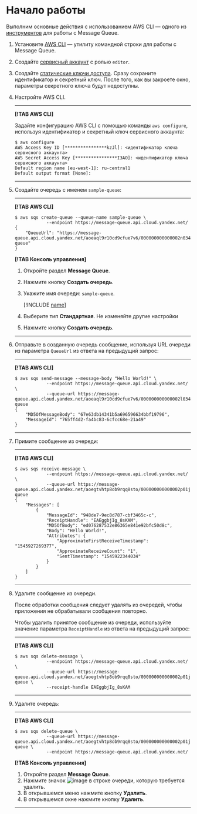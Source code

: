 # Начало работы

Выполним основные действия с использованием AWS CLI — одного из [инструментов](instruments/index.md) для работы c Message Queue.

1. Установите [AWS CLI](https://aws.amazon.com/ru/cli/) — утилиту командной строки для работы с Message Queue.
1. Создайте [сервисный аккаунт](../iam/operations/sa/create.md) с ролью `editor`.
1. Создайте [статические ключи доступа](../iam/operations/sa/create-access-key.md). Сразу сохраните идентификатор и секретный ключ. После того, как вы закроете окно, параметры секретного ключа будут недоступны.
1. Настройте AWS CLI.

   ---

   **[!TAB AWS CLI]**

   Задайте конфигурацию AWS CLI с помощью команды `aws configure`, используя идентификатор и секретный ключ сервисного аккаунта:

   ```
   $ aws configure
   AWS Access Key ID [****************kzJl]: <идентификатор ключа сервисного аккаунта>
   AWS Secret Access Key [****************I3AO]: <идентификатор ключа сервисного аккаунта>
   Default region name [eu-west-1]: ru-central1
   Default output format [None]:
   ```

   ---

1. Создайте очередь с именем `sample-queue`:

   ---

   **[!TAB AWS CLI]**

   ```
   $ aws sqs create-queue --queue-name sample-queue \
               --endpoint https://message-queue.api.cloud.yandex.net/
   {
       "QueueUrl": "https://message-queue.api.cloud.yandex.net/aoeaql9r10cd9cfue7v6/000000000000002n034r/sample-queue"
   }
   ```

   **[!TAB Консоль управления]**

   1. Откройте раздел **Message Queue**.
   1. Нажмите кнопку **Создать очередь**.
   1. Укажите имя очереди: `sample-queue`. 

      [!INCLUDE [name](../_includes/ymq-name.md)]
   1. Выберите тип **Стандартная**. Не изменяйте другие настройки
   1. Нажмите кнопку **Создать очередь**.

   ---

1. Отправьте в созданную очередь сообщение, используя URL очереди из параметра `QueueUrl` из ответа на предыдущий запрос:

   ---

   **[!TAB AWS CLI]**

   ```
   $ aws sqs send-message --message-body "Hello World!" \
               --endpoint https://message-queue.api.cloud.yandex.net/ \
               --queue-url https://message-queue.api.cloud.yandex.net/aoeaql9r10cd9cfue7v6/000000000000002l034r/sample-queue
   {
       "MD5OfMessageBody": "67e63db14341b5a696596634bbf19796",
       "MessageId": "765ff4d2-fa4bc83-6cfcc68e-21a49"
   }
   ```

   ---

1. Примите сообщение из очереди:

   ---

   **[!TAB AWS CLI]**

   ```
   $ aws sqs receive-message \
               --endpoint https://message-queue.api.cloud.yandex.net/ \
               --queue-url https://message-queue.api.cloud.yandex.net/aoegtvhtp8ob9rqq8sto/000000000000002p01jp/sample-queue
   {
       "Messages": [
           {
               "MessageId": "948de7-9ec8d787-cbf3465c-c",
               "ReceiptHandle": "EAEggbjIg_8sKAM",
               "MD5OfBody": "ed076287532e86365e841e92bfc50d8c",
               "Body": "Hello World!",
               "Attributes": {
                   "ApproximateFirstReceiveTimestamp": "1545927269377",
                   "ApproximateReceiveCount": "1",
                   "SentTimestamp": "1545922344034"
               }
           }
       ]
   }
   ```

   ---

1. Удалите сообщение из очереди.

   После обработки сообщения следует удалять из очередей, чтобы приложения не обрабатывали сообщения повторно.

   Чтобы удалить принятое сообщение из очереди, используйте значение параметра `ReceiptHandle` из ответа на предыдущий запрос:

   ---

   **[!TAB AWS CLI]**

   ```
   $ aws sqs delete-message \
               --endpoint https://message-queue.api.cloud.yandex.net/ \
               --queue-url https://message-queue.api.cloud.yandex.net/aoegtvhtp8ob9rqq8sto/000000000000002p01jp/sample-queue \
               --receipt-handle EAEggbjIg_8sKAM
   ```

   ---

1. Удалите очередь:

   ---
   **[!TAB AWS CLI]**

   ```
   $ aws sqs delete-queue \
               --queue-url https://message-queue.api.cloud.yandex.net/aoegtvhtp8ob9rqq8sto/000000000000002p01jp/sample-queue \
               --endpoint https://message-queue.api.cloud.yandex.net/
   ```

   **[!TAB Консоль управления]**

   1. Откройте раздел **Message Queue**.
   1. Нажмите значок ![image](../_assets/vertical-ellipsis.svg) в строке очереди, которую требуется удалить.
   1. В открывшемся меню нажмите кнопку **Удалить**.
   1. В открывшемся окне нажмите кнопку **Удалить**.
   ---
